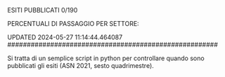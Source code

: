 ESITI PUBBLICATI 0/190 

PERCENTUALI DI PASSAGGIO PER SETTORE:

UPDATED 2024-05-27 11:14:44.464087
###################################################### 

Si tratta di un semplice script in python per controllare quando sono pubblicati gli esiti (ASN 2021, sesto quadrimestre).

